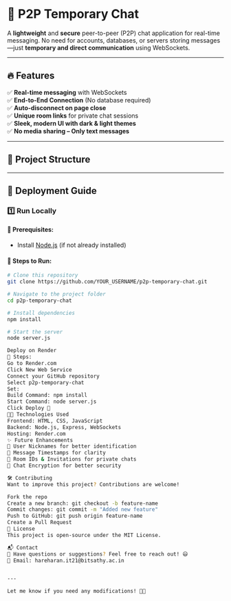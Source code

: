# 🚀 P2P Temporary Chat

A **lightweight** and **secure** peer-to-peer (P2P) chat application for real-time messaging. No need for accounts, databases, or servers storing messages—just **temporary and direct communication** using WebSockets.

---

## 🔥 Features
✅ **Real-time messaging** with WebSockets  
✅ **End-to-End Connection** (No database required)  
✅ **Auto-disconnect on page close**  
✅ **Unique room links** for private chat sessions  
✅ **Sleek, modern UI with dark & light themes**  
✅ **No media sharing – Only text messages**  

---

## 📂 Project Structure


---

## 🚀 Deployment Guide  

### **1️⃣ Run Locally**
#### 📌 Prerequisites:
- Install [Node.js](https://nodejs.org/) (if not already installed)  

#### 📌 Steps to Run:
```sh
# Clone this repository
git clone https://github.com/YOUR_USERNAME/p2p-temporary-chat.git

# Navigate to the project folder
cd p2p-temporary-chat

# Install dependencies
npm install

# Start the server
node server.js

Deploy on Render
📌 Steps:
Go to Render.com
Click New Web Service
Connect your GitHub repository
Select p2p-temporary-chat
Set:
Build Command: npm install
Start Command: node server.js
Click Deploy 🎉
👨‍💻 Technologies Used
Frontend: HTML, CSS, JavaScript
Backend: Node.js, Express, WebSockets
Hosting: Render.com
✨ Future Enhancements
🔹 User Nicknames for better identification
🔹 Message Timestamps for clarity
🔹 Room IDs & Invitations for private chats
🔹 Chat Encryption for better security

🛠️ Contributing
Want to improve this project? Contributions are welcome!

Fork the repo
Create a new branch: git checkout -b feature-name
Commit changes: git commit -m "Added new feature"
Push to GitHub: git push origin feature-name
Create a Pull Request
📜 License
This project is open-source under the MIT License.

📬 Contact
💬 Have questions or suggestions? Feel free to reach out! 😃
📧 Email: hareharan.it21@bitsathy.ac.in


---

Let me know if you need any modifications! 🚀🔥
